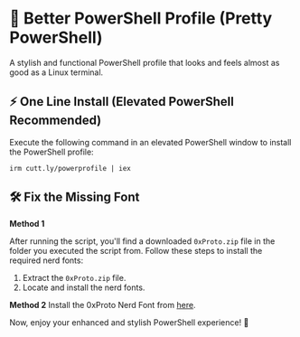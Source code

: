 # 🎨 Better PowerShell Profile (Pretty PowerShell)

A stylish and functional PowerShell profile that looks and feels almost as good as a Linux terminal.

## ⚡ One Line Install (Elevated PowerShell Recommended)

Execute the following command in an elevated PowerShell window to install the PowerShell profile:

```
irm cutt.ly/powerprofile | iex
```

## 🛠️ Fix the Missing Font
**Method 1**

After running the script, you'll find a downloaded `0xProto.zip` file in the folder you executed the script from. Follow these steps to install the required nerd fonts:

1. Extract the `0xProto.zip` file.
2. Locate and install the nerd fonts.

**Method 2**
Install the 0xProto Nerd Font from [here](https://github.com/ryanoasis/nerd-fonts/releases). 

Now, enjoy your enhanced and stylish PowerShell experience! 🚀
